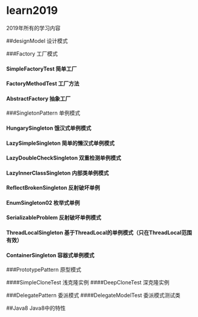 # learn2019
2019年所有的学习内容

##designModel   设计模式

###Factory                      工厂模式

#### SimpleFactoryTest          简单工厂
#### FactoryMethodTest          工厂方法
#### AbstractFactory            抽象工厂


###SingletonPattern             单例模式

#### HungarySingleton           饿汉式单例模式
#### LazySimpleSingleton        简单的懒汉式单例模式
#### LazyDoubleCheckSingleton   双重检测单例模式
#### LazyInnerClassSingleton    内部类单例模式
#### ReflectBrokenSingleton     反射破坏单例
#### EnumSingleton02            枚举式单例
#### SerializableProblem        反射破坏单例模式
#### ThreadLocalSingleton       基于ThreadLocal的单例模式（只在ThreadLocal范围有效）
#### ContainerSingleton         容器式单例模式

###PrototypePattern             原型模式

####SimpleCloneTest             浅克隆实例
####DeepCloneTest               深克隆实例

###DelegatePattern              委派模式
####DelegateModelTest           委派模式测试类


##Java8                         Java8中的特性
###